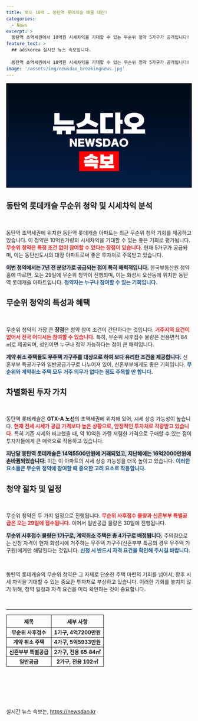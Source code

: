 ```yaml
---
title: 로또 10억 … 동탄역 롯데캐슬 매물 대란!
categories:
  - News
excerpt: >
  동탄역 초역세권에서 10억원 시세차익을 기대할 수 있는 무순위 청약 5가구가 공개됩니다! 7년 전 분양가로 돌아온 동탄역 롯데캐슬에서 놓치지 말아야 할 기회입니다. 클릭하고 자세히 알아보세요!
feature_text: >
  ## adskorea 실시간 뉴스 속보입니다.

  동탄역 초역세권에서 10억원 시세차익을 기대할 수 있는 무순위 청약 5가구가 공개됩니다! 7년 전 분양가로 돌아온 동탄역 롯데캐슬에서 놓치지 말아야 할 기회입니다. 클릭하고 자세히 알아보세요!
image: '/assets/img/newsdao_breakingnews.jpg'
---
```


<p><img src="/assets/img/newsdao_breakingnews.jpg" alt="adskorea 속보" /></p>

<h2 data-ke-size="size26">동탄역 롯데캐슬 무순위 청약 및 시세차익 분석</h2>

<p data-ke-size="size16">&nbsp;</p>

<p>동탄역 초역세권에 위치한 동탄역 롯데캐슬 아파트는 최근 무순위 청약 기회를 제공하고 있습니다. 이 청약은 10억원가량의 시세차익을 기대할 수 있는 좋은 기회로 평가됩니다. <b><span style="color: #ee2323;">무순위 청약은 특정 조건 없이 참여할 수 있다는 장점이 있습니다.</span></b> 현재 5가구가 공급되며, 이는 동탄신도시의 대장 아파트로써 좋은 투자처로 주목받고 있습니다. </p>

<p><b><span style="background-color: #21538527;">이번 청약에서는 7년 전 분양가로 공급되는 점이 특히 매력적입니다.</span></b> 한국부동산원 청약홈에 따르면, 오는 29일에 무순위 청약이 진행되며, 이는 화성시 오산동에 위치한 동탄역 롯데캐슬 아파트입니다. <b><span style="color: #1a5490;">청약자는 누구나 참여할 수 있는 기회입니다.</span></b> </p>

<h2 data-ke-size="size26">무순위 청약의 특성과 혜택</h2>

<p data-ke-size="size16">&nbsp;</p>

<p>무순위 청약의 가장 큰 <strong>장점</strong>은 청약 참여 조건이 간단하다는 것입니다. <b><span style="color: #ee2323;">거주지역 요건이 없어서 전국 어디서든 참여할 수 있습니다.</span></b> 특히, 무순위 사후접수 물량은 전용면적 84㎡로 제공되며, 성인이면 누구나 청약 가능하다는 점이 큰 매력입니다. </p>

<p><b><span style="background-color: #21538527;">계약 취소 주택들도 무주택 가구주를 대상으로 하여 보다 유리한 조건을 제공합니다.</span></b> 신혼부부 특공가구와 일반공급가구로 나누어져 있어, 신혼부부에게도 좋은 기회입니다. <b><span style="color: #1a5490;">무순위와 계약취소 주택 모두 거주 의무가 없다는 점도 주목할 만 합니다.</span></b> </p>

<h2 data-ke-size="size26">차별화된 투자 가치</h2>

<p data-ke-size="size16">&nbsp;</p>

<p>동탄역 롯데캐슬은 <strong>GTX-A 노선</strong>의 초역세권에 위치해 있어, 시세 상승 가능성이 높습니다. <b><span style="color: #ee2323;">현재 전세 시세가 공급 가격보다 높은 상황으로, 안정적인 투자처로 각광받고 있습니다.</span></b> 특히 기존 시세와 비교했을 때, 약 10억원 가량 저렴한 가격으로 구매할 수 있는 점이 투자자들에게 큰 매력으로 작용하고 있습니다. </p>

<p><b><span style="background-color: #21538527;">지난달 동탄역 롯데캐슬은 14억5500만원에 거래되었고, 지난해에는 16억2000만원에 손바뀜되었습니다.</span></b> 이는 이 아파트의 시세 상승 가능성을 더욱 높이고 있습니다. <b><span style="color: #1a5490;">이러한 요소들은 무순위 청약에 참여할 때 중요한 고려 요소로 작용합니다.</span></b> </p>

<h2 data-ke-size="size26">청약 절차 및 일정</h2>

<p data-ke-size="size16">&nbsp;</p>

<p>무순위 청약은 두 가지 일정으로 진행됩니다. <b><span style="color: #ee2323;">무순위 사후접수 물량과 신혼부부 특별공급은 오는 29일에 접수됩니다.</span></b> 이어서 일반공급 물량은 30일에 진행됩니다. </p>

<p><b><span style="background-color: #21538527;">무순위 사후접수 물량은 1가구로, 계약취소 주택은 총 4가구로 배정됩니다.</span></b> 주의점으로는 신청 자격이 현재 화성시에 거주하는 무주택 가구주(신혼부부 특공의 경우 무주택 가구원)에게만 해당된다는 것입니다. <b><span style="color: #1a5490;">신청 시 반드시 자격 요건을 확인해 주시길 바랍니다.</span></b> </p>

<p data-ke-size="size16">&nbsp;</p>

<p>동탄역 롯데캐슬의 무순위 청약은 그 자체로 단순한 주택 마련의 기회를 넘어서, 향후 시세 차익을 기대할 수 있는 중요한 투자처로 부상하고 있습니다. 이러한 기회를 놓치지 않기 위해, 청약 일정과 자격 요건을 미리 확인하는 것이 중요합니다. </p>

<p data-ke-size="size16">&nbsp;</p>

<hr />

<table style="border-collapse: collapse; width: 100%; height: 206px;">
<thead>
<tr>
<th style="border: 1px solid black; text-align: center; height: 26px;"><b>제목</b></th>
<th style="border: 1px solid black; text-align: center; height: 26px;"><b>세부 사항</b></th>
</tr>
</thead>
<tbody>
<tr>
<td style="border: 1px solid black; text-align: center; height: 17px;"><b>무순위 사후접수</b></td>
<td style="border: 1px solid black; text-align: center; height: 17px;"><b>1가구, 4억7200만원</b></td>
</tr>
<tr>
<td style="border: 1px solid black; text-align: center; height: 17px;"><b>계약 취소 주택</b></td>
<td style="border: 1px solid black; text-align: center; height: 17px;"><b>4가구, 5억5933만원</b></td>
</tr>
<tr>
<td style="border: 1px solid black; text-align: center; height: 17px;"><b>신혼부부 특별공급</b></td>
<td style="border: 1px solid black; text-align: center; height: 17px;"><b>2가구, 전용 65·84㎡</b></td>
</tr>
<tr>
<td style="border: 1px solid black; text-align: center; height: 17px;"><b>일반공급</b></td>
<td style="border: 1px solid black; text-align: center; height: 17px;"><b>2가구, 전용 102㎡</b></td>
</tr>
</tbody>
</table>

<p data-ke-size="size16">&nbsp;</p>
실시간 뉴스 속보는, <a href="https://newsdao.kr" rel="dofollow">https://newsdao.kr</a>


